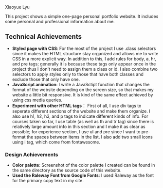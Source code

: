 Xiaoyue Lyu

This project shows a simple one-page personal portfolio website. It includes some personal and professional information about me.

## Technical Achievements
- **Styled page with CSS**: For the most of the project I use .class selectors since it makes the HTML structure stay organized and allows me to write CSS in a more explicit way. In addition to this, I add rules for body, a, hr, and pre tags; generally it is because these tags only appear once in the project thus I don't need to assign them a class or id. I also combine two selectors to apply styles only to those that have both classes and exclude those that only have one.
- **JavaScript animation**: I write a JavaSctipt function that changes the format of the website depending on the screen size, so that makes my website a little bit responsive. It is kind of the same effect achieved by using css media queries.
- **Experiment with other HTML tags**： First of all, I use div tags to seperate different sections of the website and make them organize. I also use h1, h2, h3, and p tags to indicate different kinds of info. For courses taken so far, I use table (as well as th and tr tag) since there is relatively large amount info in this section and I make it as clear as possible; for experience section, I use ul and pre since I want to pre-format the spaces between items in the list. I also add two small icons using i tag, which come from fontawesome.

### Design Achievements
- **Color palette**: Screenshot of the color palette I created can be found in the same directory as the source code of this website.
- **Used the Raleway Font from Google Fonts**: I used Raleway as the font for the primary copy text in my site.


